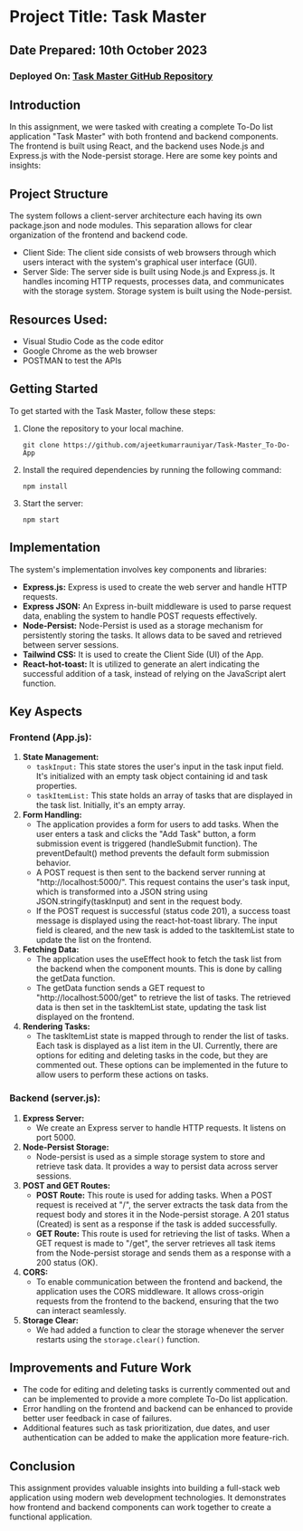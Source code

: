 # Project Title: Task Master
## Date Prepared: 10th October 2023 
### Deployed On: [Task Master GitHub Repository](https://github.com/ajeetkumarrauniyar/Task-Master_To-Do-App)

## Introduction
In this assignment, we were tasked with creating a complete To-Do list application "Task Master" with both frontend and backend components. The frontend is built using React, and the backend uses Node.js and Express.js with the Node-persist storage. Here are some key points and insights:

## Project Structure
The system follows a client-server architecture each having its own package.json and node modules. This separation allows for clear organization of the frontend and backend code.
- Client Side: The client side consists of web browsers through which users interact with the system's graphical user interface (GUI).
- Server Side: The server side is built using Node.js and Express.js. It handles incoming HTTP requests, processes data, and communicates with the storage system. Storage system is built using the Node-persist.

## Resources Used:
- Visual Studio Code as the code editor
- Google Chrome as the web browser
- POSTMAN to test the APIs

## Getting Started
To get started with the Task Master, follow these steps:
1. Clone the repository to your local machine.
    ```
    git clone https://github.com/ajeetkumarrauniyar/Task-Master_To-Do-App
    ```
2. Install the required dependencies by running the following command:
    ```
    npm install
    ```
3. Start the server:
    ```
    npm start
    ```

## Implementation
The system's implementation involves key components and libraries:
- **Express.js:** Express is used to create the web server and handle HTTP requests.
- **Express JSON:** An Express in-built middleware is used to parse request data, enabling the system to handle POST requests effectively.
- **Node-Persist:** Node-Persist is used as a storage mechanism for persistently storing the tasks. It allows data to be saved and retrieved between server sessions.
- **Tailwind CSS:** It is used to create the Client Side (UI) of the App.
- **React-hot-toast:** It is utilized to generate an alert indicating the successful addition of a task, instead of relying on the JavaScript alert function.

## Key Aspects
### Frontend (App.js):
1. **State Management:**
    - `taskInput:` This state stores the user's input in the task input field. It's initialized with an empty task object containing id and task properties.
    - `taskItemList:` This state holds an array of tasks that are displayed in the task list. Initially, it's an empty array.
2. **Form Handling:**
    - The application provides a form for users to add tasks. When the user enters a task and clicks the "Add Task" button, a form submission event is triggered (handleSubmit function). The preventDefault() method prevents the default form submission behavior.
    - A POST request is then sent to the backend server running at "http://localhost:5000/". This request contains the user's task input, which is transformed into a JSON string using JSON.stringify(taskInput) and sent in the request body.
    - If the POST request is successful (status code 201), a success toast message is displayed using the react-hot-toast library. The input field is cleared, and the new task is added to the taskItemList state to update the list on the frontend.
3. **Fetching Data:**
    - The application uses the useEffect hook to fetch the task list from the backend when the component mounts. This is done by calling the getData function.
    - The getData function sends a GET request to "http://localhost:5000/get" to retrieve the list of tasks. The retrieved data is then set in the taskItemList state, updating the task list displayed on the frontend.
4. **Rendering Tasks:**
    - The taskItemList state is mapped through to render the list of tasks. Each task is displayed as a list item in the UI. Currently, there are options for editing and deleting tasks in the code, but they are commented out. These options can be implemented in the future to allow users to perform these actions on tasks.

### Backend (server.js):
1. **Express Server:**
    - We create an Express server to handle HTTP requests. It listens on port 5000.
2. **Node-Persist Storage:**
    - Node-persist is used as a simple storage system to store and retrieve task data. It provides a way to persist data across server sessions.
3. **POST and GET Routes:**
    - **POST Route:** This route is used for adding tasks. When a POST request is received at "/", the server extracts the task data from the request body and stores it in the Node-persist storage. A 201 status (Created) is sent as a response if the task is added successfully.
    - **GET Route:** This route is used for retrieving the list of tasks. When a GET request is made to "/get", the server retrieves all task items from the Node-persist storage and sends them as a response with a 200 status (OK).
4. **CORS:**
    - To enable communication between the frontend and backend, the application uses the CORS middleware. It allows cross-origin requests from the frontend to the backend, ensuring that the two can interact seamlessly.
5. **Storage Clear:**
    - We had added a function to clear the storage whenever the server restarts using the `storage.clear()` function.

## Improvements and Future Work
- The code for editing and deleting tasks is currently commented out and can be implemented to provide a more complete To-Do list application.
- Error handling on the frontend and backend can be enhanced to provide better user feedback in case of failures.
- Additional features such as task prioritization, due dates, and user authentication can be added to make the application more feature-rich.

## Conclusion
This assignment provides valuable insights into building a full-stack web application using modern web development technologies. It demonstrates how frontend and backend components can work together to create a functional application.
